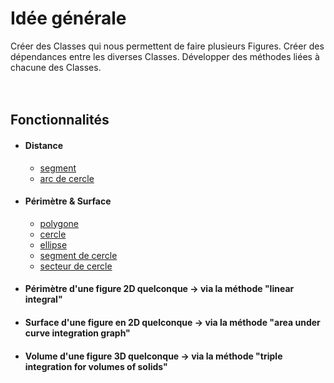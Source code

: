 # Idée générale
Créer des Classes qui nous permettent de faire plusieurs Figures.
Créer des dépendances entre les diverses Classes.
Développer des méthodes liées à chacune des Classes.
<br> <br> <br>



## Fonctionnalités
  - #### Distance
    - [segment](../img/segment.png)
    - [arc de cercle](../img/arc_de_cercle.png) <br>
   
  - #### Périmètre & Surface
    - [polygone](../img/polygone.jpg)
    - [cercle](../img/cercle.png)
    - [ellipse](../img/ellipse.png)
    - [segment de cercle](../img/segment_circulaire.png)
    - [secteur de cercle](../img/secteur_de_cercle.png) <br>

  - #### Périmètre d'une figure 2D quelconque -> via la méthode "linear integral"
    
  - #### Surface d'une figure en 2D quelconque -> via la méthode "area under curve integration graph"
    
  - #### Volume d'une figure 3D quelconque -> via la méthode "triple integration for volumes of solids"
